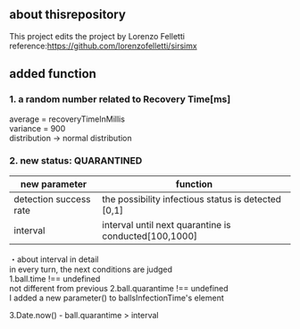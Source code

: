 ## about thisrepository
This project edits the project by Lorenzo Felletti  
reference:https://github.com/lorenzofelletti/sirsimx

## added function
### 1. a random number related to Recovery Time\[ms\]  
average = recoveryTimeInMillis  
variance = 900  
distribution -> normal distribution  
  
### 2. new status: QUARANTINED
new parameter  | function
------------- | -------------
detection success rate  | the possibility infectious status is detected [0,1]
interval   | interval until next quarantine is conducted\[100,1000\]

・about interval in detail  
in every turn, the next conditions are judged  
1.ball.time !== undefined  
not different from previous
2.ball.quarantime !== undefined  
I added a new parameter() to ballsInfectionTime's element

3.Date.now() - ball.quarantime > interval  

